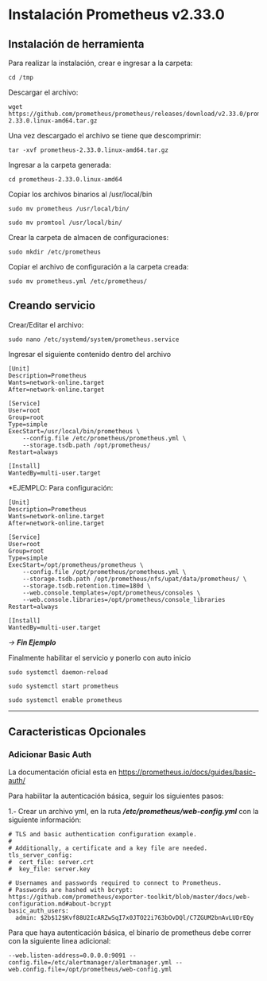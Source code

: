# Instalación Prometheus v2.33.0

## Instalación de herramienta

Para realizar la instalación, crear e ingresar a la carpeta:

```
cd /tmp
```

Descargar el archivo:

```
wget https://github.com/prometheus/prometheus/releases/download/v2.33.0/prometheus-2.33.0.linux-amd64.tar.gz
```

Una vez descargado el archivo se tiene que descomprimir:

```
tar -xvf prometheus-2.33.0.linux-amd64.tar.gz
```

Ingresar a la carpeta generada:

```
cd prometheus-2.33.0.linux-amd64
```

Copiar los archivos binarios al /usr/local/bin
```
sudo mv prometheus /usr/local/bin/
```
```
sudo mv promtool /usr/local/bin/
```

Crear la carpeta de almacen de configuraciones:
```
sudo mkdir /etc/prometheus
```

Copiar el archivo de configuración a la carpeta creada:
```
sudo mv prometheus.yml /etc/prometheus/

```

## Creando servicio

Crear/Editar el archivo:

```
sudo nano /etc/systemd/system/prometheus.service

```
Ingresar el siguiente contenido dentro del archivo

```
[Unit]
Description=Prometheus
Wants=network-online.target
After=network-online.target

[Service]
User=root
Group=root
Type=simple
ExecStart=/usr/local/bin/prometheus \
    --config.file /etc/prometheus/prometheus.yml \
    --storage.tsdb.path /opt/prometheus/
Restart=always

[Install]
WantedBy=multi-user.target

```
*EJEMPLO: Para configuración:
```
[Unit]
Description=Prometheus
Wants=network-online.target
After=network-online.target

[Service]
User=root
Group=root
Type=simple
ExecStart=/opt/prometheus/prometheus \
    --config.file /opt/prometheus/prometheus.yml \
    --storage.tsdb.path /opt/prometheus/nfs/upat/data/prometheus/ \
    --storage.tsdb.retention.time=180d \
    --web.console.templates=/opt/prometheus/consoles \
    --web.console.libraries=/opt/prometheus/console_libraries
Restart=always

[Install]
WantedBy=multi-user.target
```
*-> **Fin Ejemplo***

Finalmente habilitar el servicio y ponerlo con auto inicio

```
sudo systemctl daemon-reload

```

```
sudo systemctl start prometheus

```

```
sudo systemctl enable prometheus

```

-----------------------


## Caracteristicas Opcionales

### Adicionar Basic Auth

La documentación oficial esta en https://prometheus.io/docs/guides/basic-auth/

Para habilitar la autenticación básica, seguir los siguientes pasos:

1.- Crear un archivo  yml, en la ruta ***/etc/prometheus/web-config.yml*** con la siguiente información:

```shell
# TLS and basic authentication configuration example.
#
# Additionally, a certificate and a key file are needed.
tls_server_config:
#  cert_file: server.crt
#  key_file: server.key

# Usernames and passwords required to connect to Prometheus.
# Passwords are hashed with bcrypt: https://github.com/prometheus/exporter-toolkit/blob/master/docs/web-configuration.md#about-bcrypt
basic_auth_users:
  admin: $2b$12$Kvf88U2IcARZwSqI7x0JTO22i763bOvDQl/C7ZGUM2bnAvLUDrEQy

```

Para que haya autenticación básica, el binario de prometheus debe correr con la siguiente linea adicional:
```
--web.listen-address=0.0.0.0:9091 --config.file=/etc/alertmanager/alertmanager.yml --web.config.file=/opt/prometheus/web-config.yml
```
